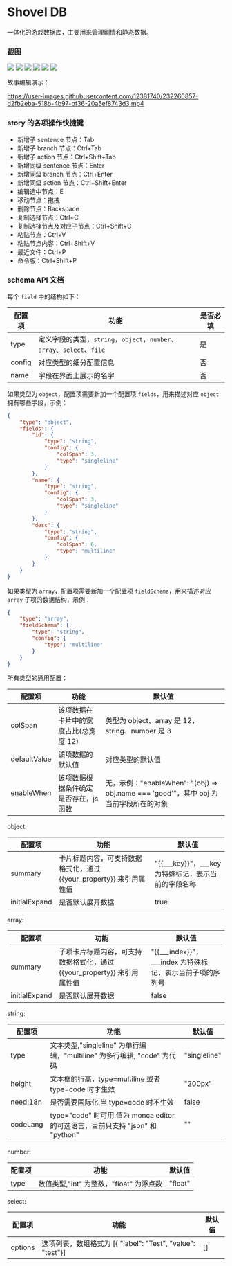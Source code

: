 # Shovel DB

一体化的游戏数据库，主要用来管理剧情和静态数据。

### 截图

![](./screenshots/shove-db-1.png)
![](./screenshots/shove-db-2.png)
![](./screenshots/shove-db-3.png)
![](./screenshots/shove-db-4.png)
![](./screenshots/shove-db-5.png)
![](./screenshots/shove-db-6.png)

故事编辑演示：

https://user-images.githubusercontent.com/12381740/232260857-d2fb2eba-518b-4b97-bf36-20a5ef8743d3.mp4

### story 的各项操作快捷键

- 新增子 sentence 节点：Tab
- 新增子 branch 节点：Ctrl+Tab
- 新增子 action 节点：Ctrl+Shift+Tab
- 新增同级 sentence 节点：Enter
- 新增同级 branch 节点：Ctrl+Enter
- 新增同级 action 节点：Ctrl+Shift+Enter
- 编辑选中节点：E
- 移动节点：拖拽
- 删除节点：Backspace
- 复制选择节点：Ctrl+C
- 复制选择节点及对应子节点：Ctrl+Shift+C
- 粘贴节点：Ctrl+V
- 粘贴节点内容：Ctrl+Shift+V
- 最近文件：Ctrl+P
- 命令版：Ctrl+Shift+P

### schema API 文档

每个 `field` 中的结构如下：

| 配置项 | 功能                                                         | 是否必填 |
| ------ | ------------------------------------------------------------ | -------- |
| type   | 定义字段的类型，`string`，`object`，`number`、`array`、`select`、`file` | 是       |
| config | 对应类型的细分配置信息                                       | 否       |
| name   | 字段在界面上展示的名字                                       | 否       |



如果类型为 `object`，配置项需要新加一个配置项 `fields`，用来描述对应 `object` 拥有哪些字段，示例：

```json
{
    "type": "object",
    "fields": {
        "id": {
            "type": "string",
            "config": {
                "colSpan": 3,
                "type": "singleline"
            }
        },
        "name": {
            "type": "string",
            "config": {
                "colSpan": 3,
                "type": "singleline"
            }
        },
        "desc": {
            "type": "string",
            "config": {
                "colSpan": 6,
                "type": "multiline"
            }
        }
    }
}
```

如果类型为 `array`，配置项需要新加一个配置项 `fieldSchema`，用来描述对应 `array` 子项的数据结构，示例：

```json
{
    "type": "array",
    "fieldSchema": {
        "type": "string",
        "config": {
            "type": "multiline"
        }
    }
}
```

所有类型的通用配置：

| 配置项       | 功能                                  | 默认值                                                       |
| ------------ | ------------------------------------- | ------------------------------------------------------------ |
| colSpan      | 该项数据在卡片中的宽度占比(总宽度 12) | 类型为 object、array 是 12，string、number 是 3              |
| defaultValue | 该项数据的默认值                      | 对应类型的默认值                                             |
| enableWhen   | 该项数据根据条件确定是否存在，js 函数 | 无，示例："enableWhen": "(obj) => obj.name === 'good'"，其中 obj 为当前字段所在的对象 |



object:

| 配置项        | 功能                                                         | 默认值                                                 |
| ------------- | ------------------------------------------------------------ | ------------------------------------------------------ |
| summary       | 卡片标题内容，可支持数据格式化，通过 {{your_property}} 来引用属性值 | "{{___key}}"，\_\_\_key 为特殊标记，表示当前的字段名称 |
| initialExpand | 是否默认展开数据                                             | true                                                   |



array:

| 配置项        | 功能                                                         | 默认值                                                       |
| ------------- | ------------------------------------------------------------ | ------------------------------------------------------------ |
| summary       | 子项卡片标题内容，可支持数据格式化，通过 {{your_property}} 来引用属性值 | "{{___index}}"，\_\_\_index 为特殊标记，表示当前子项的序列号 |
| initialExpand | 是否默认展开数据                                             | false                                                        |



string:

| 配置项                  | 功能                                                     | 默认值                                                       |
| ----------------------- | -------------------------------------------------------- | ------------------------------------------------------------ |
| type                    | 文本类型,"singleline" 为单行编辑，"multiline" 为多行编辑, "code" 为代码 | "singleline"                                                 |
| height                  | 文本框的行高，type=multiline 或者 type=code 时才生效       | "200px"                                                      |
| needI18n                | 是否需要国际化,当 type=code 时不生效                                           | false                                                        |
| codeLang                | type="code" 时可用,值为 monca editor 的可选语言，目前只支持 "json" 和 "python" | ""                                                        |



number:

| 配置项                  | 功能                                           | 默认值                                                       |
| ----------------------- | ---------------------------------------------- | ------------------------------------------------------------ |
| type                    | 数值类型,"int" 为整数，"float" 为浮点数        | "float"                                                      |



select:

| 配置项  | 功能                                                      | 默认值 |
| ------- | --------------------------------------------------------- | ------ |
| options | 选项列表，数组格式为 [{ "label": "Test", "value": "test"}] | []     |
